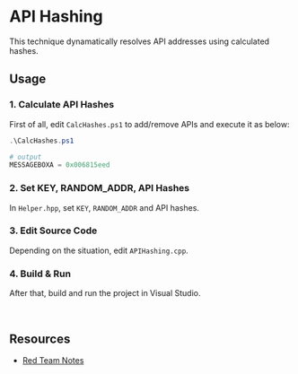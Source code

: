# API Hashing

This technique dynamatically resolves API addresses using calculated hashes.

## Usage

### 1. Calculate API Hashes

First of all, edit `CalcHashes.ps1` to add/remove APIs and execute it as below:

```powershell
.\CalcHashes.ps1

# output
MESSAGEBOXA = 0x006815eed
```

### 2. Set KEY, RANDOM_ADDR, API Hashes

In `Helper.hpp`, set `KEY`, `RANDOM_ADDR` and API hashes.

### 3. Edit Source Code

Depending on the situation, edit `APIHashing.cpp`.

### 4. Build & Run

After that, build and run the project in Visual Studio.

<br />

## Resources

- [Red Team Notes](https://www.ired.team/offensive-security/defense-evasion/windows-api-hashing-in-malware)